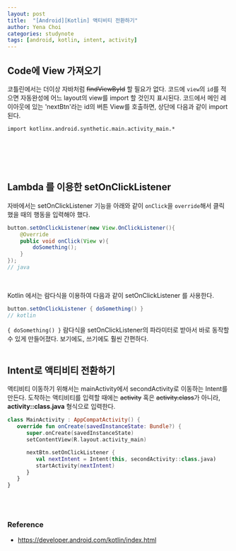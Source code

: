 ```yaml
---
layout: post
title:  "[Android][Kotlin] 액티비티 전환하기"
author: Yena Choi
categories: studynote
tags: [android, kotlin, intent, activity]
---
```


## Code에 View 가져오기
코틀린에서는 더이상 자바처럼 ~~findViewById~~ 할 필요가 없다. 코드에 `view`의 `id`를 적으면 자동완성에 어느 layout의 view를 import 할 것인지 표시된다. 코드에서 메인 레이아웃에 있는 'nextBtn'라는 id의 버튼 View를 호출하면, 상단에 다음과 같이 import 된다.

`import kotlinx.android.synthetic.main.activity_main.*`

<br>


<br><br>

## Lambda 를 이용한 setOnClickListener
자바에서는 setOnClickListener 기능을 아래와 같이 `onClick`을 `override`해서 클릭했을 때의 행동을 입력해야 했다.

```java
button.setOnClickListener(new View.OnClickListener(){
    @Override
    public void onClick(View v){
        doSomething();
    }
});
// java
```
<br>

Kotlin 에서는 람다식을 이용하여 다음과 같이 setOnClickListener 를 사용한다.
```java
button.setOnClickListener { doSomething() }
// kotlin
```
`{ doSomething() }` 람다식을 setOnClickListener의 파라미터로 받아서 바로 동작할 수 있게 만들어졌다. 보기에도, 쓰기에도 훨씬 간편하다.
<br><br>

## Intent로 액티비티 전환하기
액티비티 이동하기 위해서는 mainActivity에서 secondActivity로 이동하는 Intent를 만든다. 도착하는 액티비티를 입력할 때에는 ~~activity~~ 혹은 ~~activity.class~~가 아니라, **activity::class.java** 형식으로 입력한다.

```Kotlin
class MainActivity : AppCompatActivity() {
   override fun onCreate(savedInstanceState: Bundle?) {
      super.onCreate(savedInstanceState)
      setContentView(R.layout.activity_main)

      nextBtn.setOnClickListener {
         val nextIntent = Intent(this, secondActivity::class.java)
         startActivity(nextIntent)  
      }
   }
}
```

<br><br>

### Reference
- https://developer.android.com/kotlin/index.html
